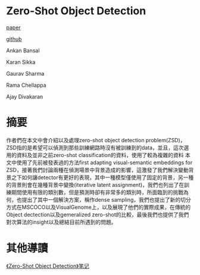 # Zero-Shot Object Detection

[paper](https://arxiv.org/pdf/1804.04340.pdf)

[github](https://github.com/salman-h-khan/ZSD_Release)

Ankan Bansal

Karan Sikka

Gaurav Sharma

Rama Chellappa

Ajay Divakaran

# 摘要

作者們在本文中會介紹以及處理zero-shot object detection problem(ZSD)，ZSD指的是希望可以偵測到那些訓練網路時沒有被訓練到的data，並且，這次選用的資料及並非之前zero-shot classification的資料，使用了較為複雜的資料
本文中使用了先前被發表過的方法first adapting visual-semantic embeddings for ZSD，接著我們討論兩種在偵測場景中背景造成的影響，這激發了我們解決變動背景之下如何讓detector有更好的表現，其中一種模型僅使用了固定的背景，另一種的背景則會在幾種背景中變換(iterative latent assignment)，我們也列出了在訓練期間使用有限的類別數，但是預測時卻有非常多的類別時，所面臨到的挑戰為何，也提出了其中一個解決方案，稱作dense sampling，我們也提出了新的切分方式在MSCOCO以及VisualGenome上，以及展現了他們的實際成果，在傳統的Object dectection以及gemeralized zero-shot的比較，最後我們也提供了我們對次算法的insight以及總結目前所遇到的問題。

# 其他導讀

[《Zero-Shot Object Detection》笔记](https://zhuanlan.zhihu.com/p/47672456)
